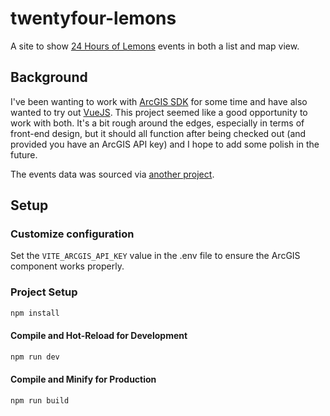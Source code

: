 # twentyfour-lemons

A site to show [24 Hours of Lemons](https://24hoursoflemons.com) events in both a list and map view.

## Background

I've been wanting to work with [ArcGIS SDK](https://developers.arcgis.com) for some time and have also wanted to try out [VueJS](https://vuejs.org).  This project seemed like a good opportunity to work with both.  It's a bit rough around the edges, especially in terms of front-end design, but it should all function after being checked out (and provided you have an ArcGIS API key) and I hope to add some polish in the future.

The events data was sourced via [another project](https://github.com/justinhorner/twentyfour-lemons-data-fetch).

## Setup

### Customize configuration

Set the `VITE_ARCGIS_API_KEY` value in the .env file to ensure the ArcGIS component works properly.

### Project Setup

```sh
npm install
```

#### Compile and Hot-Reload for Development

```sh
npm run dev
```

#### Compile and Minify for Production

```sh
npm run build
```
